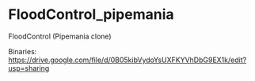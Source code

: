 FloodControl_pipemania
======================

FloodControl (Pipemania clone)

Binaries: <url>https://drive.google.com/file/d/0B05kibVydoYsUXFKYVhDbG9EX1k/edit?usp=sharing</url>

